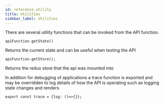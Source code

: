 ```yaml
---
id: reference_utility
title: Utilities
sidebar_label: Utilities
---
```

There are several utility functions that can be invoked from the API function.
```
apiFunction.getState()
```
Returns the current state and can be useful when testing the API
```
apiFunction.getStore();
```
Returns the redux store that the api was mounted into

In addition for debugging of applications a trace function is exported and may be overridden to log details of how the API is operating such as logging state changes and renders
```
export const trace = {log: ()=>{}};
```
